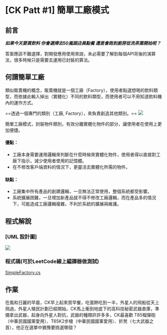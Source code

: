 [CK Patt #1] 簡單工廠模式
===

前言
---
***如果今天要買飲料
你會選擇去50嵐跟店員點餐
還是會跑到廚房從洗茶葉開始呢？***

答案應該不難選擇，對開發應用使用來說，未必需要了解到每個API背後的演算法，很多時候只是需要去運用已封裝的算法。

何謂簡單工廠
---

類似販賣機的概念，販賣機就是一個工廠（Factory），使用者點選想喝的飲料類型，而依據此輸入掉出（實體化）不同的飲料類型，而使用者可以不用知道飲料機內的運作方式。

==透過一個專門的類別（工廠, Factory），來負責創造其他類別。==
![](https://i.imgur.com/CrmD5Pa.png)

簡單工廠模式，封裝物件類別，有效分離實體化物件的部分，讓使用者在使用上更加便捷。


#### 優點：
* 工廠本身需要運用邏輯來判斷在什麼時候來實體化物件，使用者得以直接對工廠下指示，減少使用者使用的記憶體。
* 在不修改客戶端資料的情況下，更靈活去實體化所需的物件。
#### 缺點：
* 工廠集中所有產品的創建邏輯，一旦無法正常使用，整個系統都受影響。
* 系統擴展困難，一旦增加新產品就不得不修改工廠邏輯，而在產品多的情況下，可能造成工廠邏輯複雜，不利於系統的擴展與維護。


程式解說
---
### [UML 設計圖]
![](https://i.imgur.com/I4WrrUe.png)

### 程式碼(可於LeetCode線上編譯器做測試)
[SimpleFactory.cs](SimpleFactory.cs)

作業
---
在風和日麗的早晨，CK早上起來買早餐，吃蛋餅吃到一半，外星人的飛船從天上飛過，外星人殖民計劃已經開始。CK馬上衝到地底下的高科技秘密武器倉庫，準備拿出武器，起身向外星人對抗，武器的種類許許多多，CK最喜歡 T85榴彈砲（中華民國國軍愛用）、T65K2步槍（中華民國國軍愛用）、折凳（七大武器之首），他正在選單中猶豫要挑選哪個？